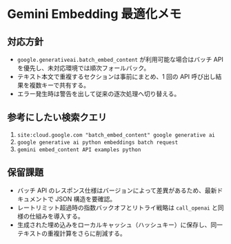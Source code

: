 # Gemini Embedding 最適化メモ

## 対応方針
- `google.generativeai.batch_embed_content` が利用可能な場合はバッチ API を優先し、未対応環境では順次フォールバック。
- テキスト本文で重複するセクションは事前にまとめ、1 回の API 呼び出し結果を複数キーで共有する。
- エラー発生時は警告を出して従来の逐次処理へ切り替える。

## 参考にしたい検索クエリ
1. `site:cloud.google.com "batch_embed_content" google generative ai`
2. `google generative ai python embeddings batch request`
3. `gemini embed_content API examples python`

## 保留課題
- バッチ API のレスポンス仕様はバージョンによって差異があるため、最新ドキュメントで JSON 構造を要確認。
- レートリミット超過時の指数バックオフとリトライ戦略は `call_openai` と同様の仕組みを導入する。
- 生成された埋め込みをローカルキャッシュ（ハッシュキー）に保存し、同一テキストの重複計算をさらに削減する。


